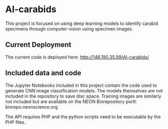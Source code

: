 # AI-carabids
This project is focused on using deep learning models to identify carabid specimens through computer-vision using specimen images.

## Current Deployment
The current code is deployed here: http://146.190.35.99/AI-carabids/

## Included data and code

The Jupyter Notebooks included in this project contain the code used to generate CNN image classification models. The models themselves are not included in the repository to save disc space. Training images are similarly not included but are available on the NEON Biorepository portl: biorepo.neonscience.org

The API requires PHP and the python scripts need to be executable by the PHP files.
